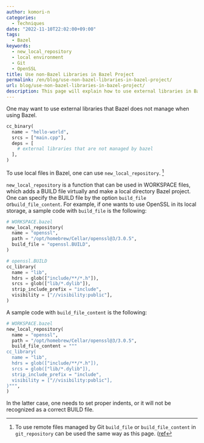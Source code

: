 ```yaml
---
author: komori-n
categories:
  - Techniques
date: "2022-11-10T22:02:00+09:00"
tags:
  - Bazel
keywords:
  - new_local_repository
  - local environment
  - Git
  - OpenSSL
title: Use non-Bazel Libraries in Bazel Project
permalink: /en/blog/use-non-bazel-libraries-in-bazel-project/
url: blog/use-non-bazel-libraries-in-bazel-project/
description: This page will explain how to use external libraries in Bazel
---
```


One may want to use external libraries that Bazel does not manage when using Bazel.

```py
cc_binary(
  name = "hello-world",
  srcs = ["main.cpp"],
  deps = [
    # external libraries that are not managed by bazel
  ],
)
```

To use local files in Bazel, one can use `new_local_repository`. [^1]

[^1]: To use remote files managed by Git `build_file` or `build_file_content` in `git_repository` can be used the same way as this page. ([ref](https://bazel.build/rules/lib/repo/git#git_repository-build_file_content)

`new_local_repository` is a function that can be used in WORKSPACE files, which adds a BUILD file virtually and make a local directory Bazel project. One can specify the BUILD file by the option `build_file` or`build_file_content`. For example, if one wants to use OpenSSL in its local storage, a sample code with `build_file` is the following:

```py
# WORKSPACE.bazel
new_local_repository(
  name = "openssl",
  path = "/opt/homebrew/Cellar/openssl@3/3.0.5",
  build_file = "openssl.BUILD",
)
```

```py
# openssl.BUILD
cc_library(
  name = "lib",
  hdrs = glob(["include/**/*.h"]),
  srcs = glob(["lib/*.dylib"]),
  strip_include_prefix = "include",
  visibility = ["//visibility:public"],
)
```

A sample code with `build_file_content` is the following:

```py
# WORKSPACE.bazel
new_local_repository(
  name = "openssl",
  path = "/opt/homebrew/Cellar/openssl@3/3.0.5",
  build_file_content = """
cc_library(
  name = "lib",
  hdrs = glob(["include/**/*.h"]),
  srcs = glob(["lib/*.dylib"]),
  strip_include_prefix = "include",
  visibility = ["//visibility:public"],
)""",
)
```

In the latter case, one needs to set proper indents, or it will not be recognized as a correct BUILD file.
